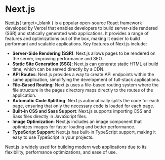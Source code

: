 # Next.js

[Next.js](https://nextjs.org/docs){ target=_blank } is a popular open-source React framework developed by Vercel that enables developers to build server-side rendered (SSR) and statically generated web applications. It provides a range of features and optimizations out of the box, making it easier to build performant and scalable applications. Key features of Next.js include:

* __Server-Side Rendering (SSR)__: Next.js allows pages to be rendered on the server, improving performance and SEO.
* __Static Site Generation (SSG)__: Next.js can generate static HTML at build time, which can be served directly by a CDN.
* __API Routes__: Next.js provides a way to create API endpoints within the same application, simplifying the development of full-stack applications.
* __File-Based Routing__: Next.js uses a file-based routing system where the file structure in the pages directory maps directly to the routes of the application.
* __Automatic Code Splitting__: Next.js automatically splits the code for each page, ensuring that only the necessary code is loaded for each page.
* __Built-in CSS and Sass Support__: Next.js supports importing CSS and Sass files directly in JavaScript files.
* __Image Optimization__: Next.js includes an image component that optimizes images for faster loading and better performance.
* __TypeScript Support__: Next.js has built-in TypeScript support, making it easy to use TypeScript in your projects.

Next.js is widely used for building modern web applications due to its flexibility, performance optimizations, and ease of use.
